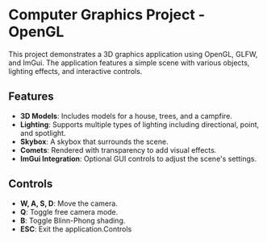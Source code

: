 # Computer Graphics Project - OpenGL
This project demonstrates a 3D graphics application using OpenGL, GLFW, and ImGui. The application features a simple scene with various objects, lighting effects, and interactive controls.

## Features

- **3D Models**: Includes models for a house, trees, and a campfire.
- **Lighting**: Supports multiple types of lighting including directional, point, and spotlight.
- **Skybox**: A skybox that surrounds the scene.
- **Comets**: Rendered with transparency to add visual effects.
- **ImGui Integration**: Optional GUI controls to adjust the scene's settings.

## Controls
-  **W, A, S, D**: Move the camera.
-  **Q**: Toggle free camera mode.
-  **B**: Toggle Blinn-Phong shading.
-  **ESC**: Exit the application.Controls
